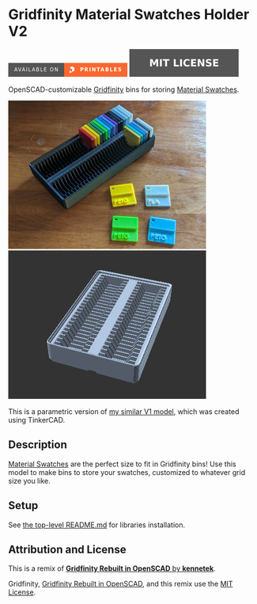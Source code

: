# Gridfinity Material Swatches Holder V2

[![Available on Printables][printables-badge]][printables-model]
[![MIT license][license-badge]][license]

OpenSCAD-customizable [Gridfinity][gridfinity] bins for storing
[Material Swatches][material-swatches].

![Photo](images/readme/photo.jpg)
![Animated example](images/readme/demo.gif)

This is a parametric version of [my similar V1 model][v1], which was created
using TinkerCAD.

## Description

[Material Swatches][material-swatches] are the perfect size to fit in Gridfinity
bins! Use this model to make bins to store your swatches, customized to whatever
grid size you like.

## Setup

See [the top-level README.md](/README.md) for libraries installation.

## Attribution and License

This is a remix of
[**Gridfinity Rebuilt in OpenSCAD** by **kennetek**][gridfinity-rebuilt-openscad].

Gridfinity, [Gridfinity Rebuilt in OpenSCAD][gridfinity-rebuilt-openscad],
and this remix use the [MIT License][license].

[gridfinity-rebuilt-openscad]: https://github.com/kennetek/gridfinity-rebuilt-openscad
[gridfinity]: https://www.youtube.com/watch?v=ra_9zU-mnl8
[license]: LICENSE
[license-badge]: /utils/license-badge-mit.svg
[material-swatches]: https://www.printables.com/model/2256-material-swatches
[printables-badge]: /utils/printables-badge.png
[printables-model]: https://www.printables.com/model/587675
[v1]: https://www.printables.com/model/557060
